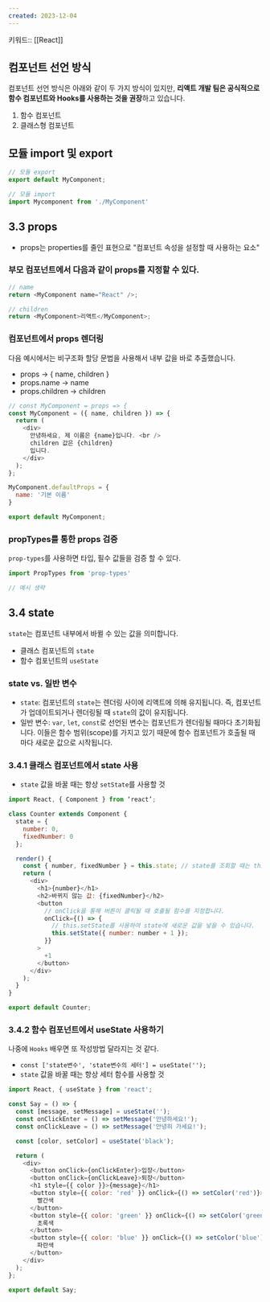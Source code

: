 ```yaml
---
created: 2023-12-04
---
```

키워드:: [[React]]

## 컴포넌트 선언 방식

컴포넌트 선언 방식은 아래와 같이 두 가지 방식이 있지만,  **리액트 개발 팀은 공식적으로 함수 컴포넌트와 Hooks를 사용하는 것을 권장**하고 있습니다.

1. 함수 컴포넌트
2. 클래스형 컴포넌트

## 모듈 import 및 export

```js
// 모듈 export
export default MyComponent;

// 모듈 import
import Mycomponent from './MyComponent'
```

## 3.3 props

- props는 properties를 줄인 표현으로 "컴포넌트 속성을 설정할 때 사용하는 요소"

### 부모 컴포넌트에서 다음과 같이 props를 지정할 수 있다.

```js
// name
return <MyComponent name="React" />;

// children
return <MyComponent>리액트</MyComponent>;
```

### 컴포넌트에서 props 렌더링

다음 예시에서는 비구조화 할당 문법을 사용해서 내부 값을 바로 추출했습니다.

- props -> { name, children }
- props.name -> name
- props.children -> children

```js
// const MyComponent = props => {
const MyComponent = ({ name, children }) => {
  return (
    <div>
      안녕하세요, 제 이름은 {name}입니다. <br />
      children 값은 {children}
      입니다.
    </div>
  );
};

MyComponent.defaultProps = {
  name: '기본 이름'
}

export default MyComponent;
```

### propTypes를 통한 props 검증

`prop-types`를 사용하면 타입, 필수 값들을 검증 할 수 있다.

```js
import PropTypes from 'prop-types'

// 예시 생략
```

## 3.4 state

`state`는 컴포넌트 내부에서 바뀔 수 있는 값을 의미합니다.

- 클래스 컴포넌트의 `state`
- 함수 컴포넌트의 `useState`

### state vs. 일반 변수

- `state`: 컴포넌트의 `state`는 렌더링 사이에 리액트에 의해 유지됩니다. 즉, 컴포넌트가 업데이트되거나 렌더링될 때 `state`의 값이 유지됩니다.
- 일반 변수: `var`, `let`, `const`로 선언된 변수는 컴포넌트가 렌더링될 때마다 초기화됩니다. 이들은 함수 범위(scope)를 가지고 있기 때문에 함수 컴포넌트가 호출될 때마다 새로운 값으로 시작됩니다.

### 3.4.1 클래스 컴포넌트에서 state 사용

- `state` 값을 바꿀 때는 항상 `setState`를 사용할 것

```js
import React, { Component } from ‘react’;

class Counter extends Component {
  state = {
    number: 0,
    fixedNumber: 0
  };

  render() {
    const { number, fixedNumber } = this.state; // state를 조회할 때는 this.state로 조회합니다.
    return (
      <div>
        <h1>{number}</h1>
        <h2>바뀌지 않는 값: {fixedNumber}</h2>
        <button
          // onClick을 통해 버튼이 클릭될 때 호출될 함수를 지정합니다.
          onClick={() => {
            // this.setState를 사용하여 state에 새로운 값을 넣을 수 있습니다.
            this.setState({ number: number + 1 });
          }}
        >
          +1
        </button>
      </div>
    );
  }
}

export default Counter;
```

### 3.4.2 함수 컴포넌트에서 useState 사용하기

나중에 `Hooks` 배우면 또 작성방법 달라지는 것 같다.

- `const ['state변수', 'state변수의 세터'] = useState('');`
- `state` 값을 바꿀 때는 항상 세터 함수를 사용할 것

```js
import React, { useState } from 'react';

const Say = () => {
  const [message, setMessage] = useState('');
  const onClickEnter = () => setMessage('안녕하세요!');
  const onClickLeave = () => setMessage('안녕히 가세요!');

  const [color, setColor] = useState('black');

  return (
    <div>
      <button onClick={onClickEnter}>입장</button>
      <button onClick={onClickLeave}>퇴장</button>
      <h1 style={{ color }}>{message}</h1>
      <button style={{ color: 'red' }} onClick={() => setColor('red')}>
        빨간색
      </button>
      <button style={{ color: 'green' }} onClick={() => setColor('green')}>
        초록색
      </button>
      <button style={{ color: 'blue' }} onClick={() => setColor('blue')}>
        파란색
      </button>
    </div>
  );
};

export default Say;
```